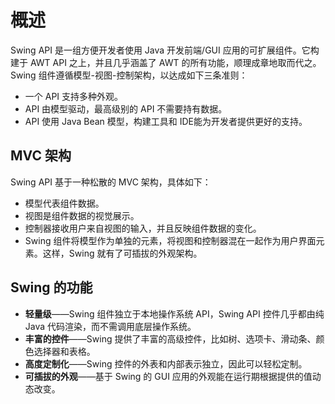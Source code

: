 # 概述

Swing API 是一组方便开发者使用 Java 开发前端/GUI 应用的可扩展组件。它构建于 AWT API 之上，并且几乎涵盖了 AWT 的所有功能，顺理成章地取而代之。Swing 组件遵循模型-视图-控制架构，以达成如下三条准则：

- 一个 API 支持多种外观。
- API 由模型驱动，最高级别的 API 不需要持有数据。
- API 使用 Java Bean 模型，构建工具和 IDE能为开发者提供更好的支持。

## MVC 架构

Swing API 基于一种松散的 MVC 架构，具体如下：

- 模型代表组件数据。
- 视图是组件数据的视觉展示。
- 控制器接收用户来自视图的输入，并且反映组件数据的变化。
- Swing 组件将模型作为单独的元素，将视图和控制器混在一起作为用户界面元素。这样，Swing 就有了可插拔的外观架构。

## Swing 的功能

- **轻量级**——Swing 组件独立于本地操作系统 API，Swing API 控件几乎都由纯 Java 代码渲染，而不需调用底层操作系统。
- **丰富的控件**——Swing 提供了丰富的高级控件，比如树、选项卡、滑动条、颜色选择器和表格。
- **高度定制化**——Swing 控件的外表和内部表示独立，因此可以轻松定制。
- **可插拔的外观**——基于 Swing 的 GUI 应用的外观能在运行期根据提供的值动态改变。